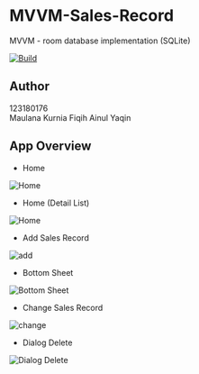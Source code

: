 # MVVM-Sales-Record
MVVM - room database implementation (SQLite)

[![Build](https://github.com/Praktikum-TPM-B/MVVM-Sales-Record/actions/workflows/gradle.yml/badge.svg)](https://github.com/Praktikum-TPM-B/MVVM-Sales-Record/actions/workflows/gradle.yml)

## Author
123180176 </br>
Maulana Kurnia Fiqih Ainul Yaqin

## App Overview
- Home

![Home](assets/home.jpeg)

- Home (Detail List)

![Home](assets/detail.jpeg)

- Add Sales Record

![add](assets/add.jpeg)

- Bottom Sheet

![Bottom Sheet](assets/bottomsheet.jpeg)

- Change Sales Record

![change](assets/change.jpeg)

- Dialog Delete

![Dialog Delete](assets/dialog_delete.jpeg)
